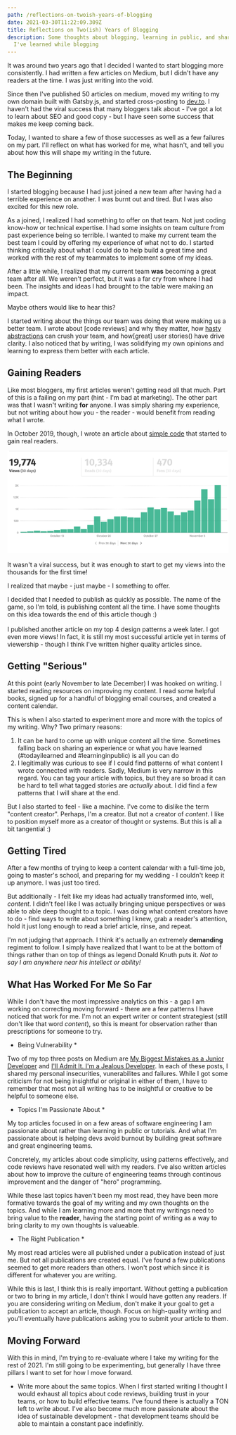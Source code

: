 ```yaml
---
path: /reflections-on-twoish-years-of-blogging
date: 2021-03-30T11:22:09.309Z
title: Reflections on Two(ish) Years of Blogging
description: Some thoughts about blogging, learning in public, and sharing what
  I've learned while blogging
---
```

It was around two years ago that I decided I wanted to start blogging more consistently. I had written a few articles on Medium, but I didn't have any readers at the time. I was just writing into the void.

Since then I've published 50 articles on medium, moved my writing to my own domain built with Gatsby.js, and started cross-posting to [dev.to](https://dev.to/dangoslen). I haven't had the viral success that many bloggers talk about - I've got a lot to learn about SEO and good copy - but I have seen some success that makes me keep coming back.

Today, I wanted to share a few of those successes as well as a few failures on my part. I'll reflect on what has worked for me, what hasn't, and tell you about how this will shape my writing in the future.

## The Beginning

I started blogging because I had just joined a new team after having had a terrible experience on another. I was burnt out and tired. But I was also excited for this new role. 

As a joined, I realized I had something to offer on that team. Not just coding know-how or technical expertise. I had some insights on team culture from past experience being so terrible. I wanted to make my current team the best team I could by offering my experience of what not to do. I started thinking critically about what I could do to help build a great time and worked with the rest of my teammates to implement some of my ideas.

After a little while, I realized that my current team **was** becoming a great team after all. We weren't perfect, but it was a far cry from where I had been. The insights and ideas I had brought to the table were making an impact. 

Maybe others would like to hear this?

I started writing about the things our team was doing that were making us a better team. I wrote about \[code reviews] and why they matter, how [hasty abstractions](<>) can crush your team, and how\[great] user stories() have drive clarity. I also noticed that by writing, I was solidifying my own opinions and learning to express them better with each article.

## Gaining Readers

Like most bloggers, my first articles weren't getting read all that much. Part of this is a failing on my part (hint - I'm bad at marketing). The other part was that I wasn't writing **for** anyone. I was simply sharing my experience, but not writing about how you - the reader - would benefit from reading what I wrote.

In October 2019, though, I wrote an article about [simple code](<>) that started to gain real readers. 

![Medium stats for Fall of 2019](../assets/screen-shot-2021-03-30-at-7.45.53-am.png "Medium stats for Fall 2019")

It wasn't a viral success, but it was enough to start to get my views into the thousands for the first time! 

I realized that maybe - just maybe - I something to offer. 

I decided that I needed to publish as quickly as possible. The name of the game, so I'm told, is publishing content all the time. I have some thoughts on this idea towards the end of this article though :)\
\
I published another article on my top 4 design patterns a week later. I got even more views! In fact, it is still my most successful article yet in terms of viewership - though I think I've written higher quality articles since. 

## Getting "Serious"

At this point (early November to late December) I was hooked on writing. I started reading resources on improving my content. I read some helpful books, signed up for a handful of blogging email courses, and created a content calendar. 

This is when I also started to experiment more and more with the topics of my writing. Why? Two primary reasons:
1) It can be hard to come up with unique content all the time. Sometimes falling back on sharing an experience or what you have learned (#todayilearned and #learninginpublic) is all you can do
2) I legitimally was curious to see if I could find patterns of what content I wrote connected with readers. Sadly, Medium is very narrow in this regard. You can tag your article with topics, but they are so broad it can be hard to tell what tagged stories are _actually_ about. I did find a few patterns that I will share at the end.

But I also started to feel - like a machine. I've come to dislike the term "content creator". Perhaps, I'm a creator. But not a creator of _content_. I like to position myself more as a creator of thought or systems. But this is all a bit tangential :)

## Getting Tired

After a few months of trying to keep a content calendar with a full-time job, going to master's school, and preparing for my wedding - I couldn't keep it up anymore. I was just too tired.

But additionally - I felt like my ideas had actually transformed into, well, _content_. I didn't feel like I was actually bringing unique perspectives or was able to able deep thought to a topic. I was doing what content creators have to do - find ways to write about something I knew, grab a reader's attention, hold it just long enough to read a brief article, rinse, and repeat. 

I'm not judging that approach. I think it's actually an extremely **demanding** regiment to follow. I simply have realized that I want to be at the bottom of things rather than on top of things as legend Donald Knuth puts it. _Not to say I am anywhere near his intellect or ability!_

## What Has Worked For Me So Far

While I don't have the most impressive analytics on this - a gap I am working on correcting moving forward - there are a few patterns I have noticed that work for me. I'm not an expert writer or content strategiest (still don't like that word _content_), so this is meant for observation rather than prescriptions for someone to try.

* Being Vulnerability *

Two of my top three posts on Medium are [My Biggest Mistakes as a Junior Developer]() and [I'll Admit It. I'm a Jealous Developer](). In each of these posts, I shared my personal insecurities, vunerabilites and failures. While I got some criticism for not being insightful or original in either of them, I have to remember that most not all writing has to be insightful or creative to be helpful to someone else. 

* Topics I'm Passionate About * 

My top articles focused in on a few areas of software engineering I am passionate about rather than learning in public or tutorials. And what I'm passionate about is helping devs avoid burnout by building great software and great engineering teams.

Concretely, my articles about code simplicity, using patterns effectively, and code reviews have resonated well with my readers. I've also written articles about how to improve the culture of engineering teams through continous improvement and the danger of "hero" programming. 

While these last topics haven't been my most read, they have been more formative towards the goal of my writing and my own thoughts on the topics. And while I am learning more and more that my writings need to bring value to the **reader**, having the starting point of writing as a way to bring clarity to my own thoughts is valueable.
 
* The Right Publication *

My most read articles were all published under a publication instead of just me. But not all publications are created equal. I've found a few publications seemed to get more readers than others. I won't post which since it is different for whatever you are writing. 

While this is last, I think this is really important. Without getting a publication or two to bring in my article, I don't think I would have gotten any readers. If you are considering writing on Medium, don't make it your goal to get a publication to accept an article, though. Focus on high-quality writing and you'll eventually have publications asking you to submit your article to them.

## Moving Forward

With this in mind, I'm trying to re-evaluate where I take my writing for the rest of 2021. I'm still going to be experimenting, but generally I have three pillars I want to set for how I move forward.

* Write more about the same topics. When I first started writing I thought I would exhaust all topics about code reviews, building trust in your teams, or how to build effective teams. I've found there is actually a TON left to write about. I've also become much more passionate about the idea of sustainable development - that development teams should be able to maintain a constant pace indefinitly. 